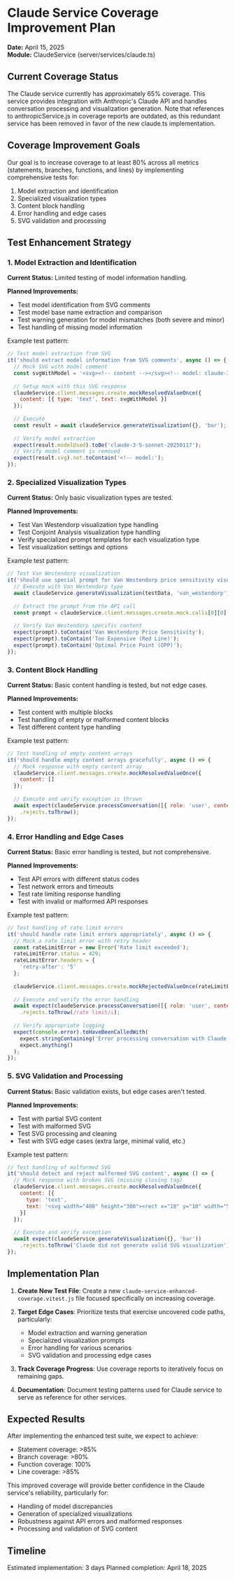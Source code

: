 # Claude Service Coverage Improvement Plan

**Date:** April 15, 2025  
**Module:** ClaudeService (server/services/claude.ts)

## Current Coverage Status

The Claude service currently has approximately 65% coverage. This service provides integration with Anthropic's Claude API and handles conversation processing and visualization generation. Note that references to anthropicService.js in coverage reports are outdated, as this redundant service has been removed in favor of the new claude.ts implementation.

## Coverage Improvement Goals

Our goal is to increase coverage to at least 80% across all metrics (statements, branches, functions, and lines) by implementing comprehensive tests for:

1. Model extraction and identification
2. Specialized visualization types
3. Content block handling
4. Error handling and edge cases
5. SVG validation and processing

## Test Enhancement Strategy

### 1. Model Extraction and Identification

**Current Status:** Limited testing of model information handling.

**Planned Improvements:**
- Test model identification from SVG comments
- Test model base name extraction and comparison
- Test warning generation for model mismatches (both severe and minor)
- Test handling of missing model information

Example test pattern:
```javascript
// Test model extraction from SVG
it('should extract model information from SVG comments', async () => {
  // Mock SVG with model comment
  const svgWithModel = '<svg><!-- content --></svg><!-- model: claude-3-5-sonnet-20250117 -->';
  
  // Setup mock with this SVG response
  claudeService.client.messages.create.mockResolvedValueOnce({
    content: [{ type: 'text', text: svgWithModel }]
  });
  
  // Execute
  const result = await claudeService.generateVisualization({}, 'bar');
  
  // Verify model extraction
  expect(result.modelUsed).toBe('claude-3-5-sonnet-20250117');
  // Verify model comment is removed
  expect(result.svg).not.toContain('<!-- model:');
});
```

### 2. Specialized Visualization Types

**Current Status:** Only basic visualization types are tested.

**Planned Improvements:**
- Test Van Westendorp visualization type handling
- Test Conjoint Analysis visualization type handling
- Verify specialized prompt templates for each visualization type
- Test visualization settings and options

Example test pattern:
```javascript
// Test Van Westendorp visualization
it('should use special prompt for Van Westendorp price sensitivity visualization', async () => {
  // Execute with Van Westendorp type
  await claudeService.generateVisualization(testData, 'van_westendorp');
  
  // Extract the prompt from the API call
  const prompt = claudeService.client.messages.create.mock.calls[0][0].messages[0].content;
  
  // Verify Van Westendorp specific content
  expect(prompt).toContain('Van Westendorp Price Sensitivity');
  expect(prompt).toContain('Too Expensive (Red Line)');
  expect(prompt).toContain('Optimal Price Point (OPP)');
});
```

### 3. Content Block Handling

**Current Status:** Basic content handling is tested, but not edge cases.

**Planned Improvements:**
- Test content with multiple blocks
- Test handling of empty or malformed content blocks
- Test different content type handling

Example test pattern:
```javascript
// Test handling of empty content arrays
it('should handle empty content arrays gracefully', async () => {
  // Mock response with empty content array
  claudeService.client.messages.create.mockResolvedValueOnce({
    content: []
  });
  
  // Execute and verify exception is thrown
  await expect(claudeService.processConversation([{ role: 'user', content: 'test' }]))
    .rejects.toThrow();
});
```

### 4. Error Handling and Edge Cases

**Current Status:** Basic error handling is tested, but not comprehensive.

**Planned Improvements:**
- Test API errors with different status codes
- Test network errors and timeouts
- Test rate limiting response handling
- Test with invalid or malformed API responses

Example test pattern:
```javascript
// Test handling of rate limit errors
it('should handle rate limit errors appropriately', async () => {
  // Mock a rate limit error with retry header
  const rateLimitError = new Error('Rate limit exceeded');
  rateLimitError.status = 429;
  rateLimitError.headers = {
    'retry-after': '5'
  };
  
  claudeService.client.messages.create.mockRejectedValueOnce(rateLimitError);
  
  // Execute and verify the error handling
  await expect(claudeService.processConversation([{ role: 'user', content: 'test' }]))
    .rejects.toThrow(/rate limit/i);
  
  // Verify appropriate logging
  expect(console.error).toHaveBeenCalledWith(
    expect.stringContaining('Error processing conversation with Claude'),
    expect.anything()
  );
});
```

### 5. SVG Validation and Processing

**Current Status:** Basic validation exists, but edge cases aren't tested.

**Planned Improvements:**
- Test with partial SVG content
- Test with malformed SVG
- Test SVG processing and cleaning
- Test with SVG edge cases (extra large, minimal valid, etc.)

Example test pattern:
```javascript
// Test handling of malformed SVG
it('should detect and reject malformed SVG content', async () => {
  // Mock response with broken SVG (missing closing tag)
  claudeService.client.messages.create.mockResolvedValueOnce({
    content: [{ 
      type: 'text',
      text: '<svg width="400" height="300"><rect x="10" y="10" width="50" height="50">' 
    }]
  });
  
  // Execute and verify exception
  await expect(claudeService.generateVisualization({}, 'bar'))
    .rejects.toThrow('Claude did not generate valid SVG visualization');
});
```

## Implementation Plan

1. **Create New Test File**:
   Create a new `claude-service-enhanced-coverage.vitest.js` file focused specifically on increasing coverage.

2. **Target Edge Cases**:
   Prioritize tests that exercise uncovered code paths, particularly:
   - Model extraction and warning generation
   - Specialized visualization prompts
   - Error handling for various scenarios
   - SVG validation and processing edge cases

3. **Track Coverage Progress**:
   Use coverage reports to iteratively focus on remaining gaps.

4. **Documentation**:
   Document testing patterns used for Claude service to serve as reference for other services.

## Expected Results

After implementing the enhanced test suite, we expect to achieve:
- Statement coverage: >85%
- Branch coverage: >80%
- Function coverage: 100%
- Line coverage: >85%

This improved coverage will provide better confidence in the Claude service's reliability, particularly for:
- Handling of model discrepancies
- Generation of specialized visualizations
- Robustness against API errors and malformed responses
- Processing and validation of SVG content

## Timeline

Estimated implementation: 3 days
Planned completion: April 18, 2025